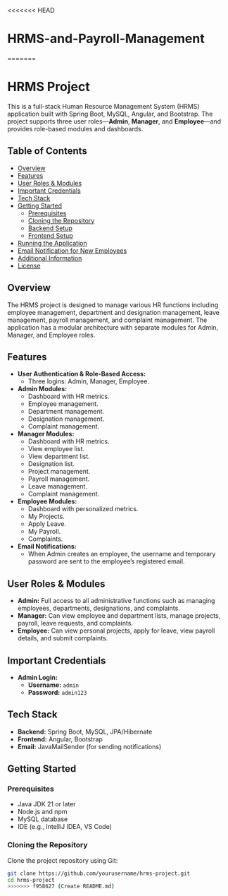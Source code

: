 <<<<<<< HEAD
# HRMS-and-Payroll-Management
=======
# HRMS Project

This is a full-stack Human Resource Management System (HRMS) application built with Spring Boot, MySQL, Angular, and Bootstrap. The project supports three user roles—**Admin**, **Manager**, and **Employee**—and provides role-based modules and dashboards.

## Table of Contents

- [Overview](#overview)
- [Features](#features)
- [User Roles & Modules](#user-roles--modules)
- [Important Credentials](#important-credentials)
- [Tech Stack](#tech-stack)
- [Getting Started](#getting-started)
  - [Prerequisites](#prerequisites)
  - [Cloning the Repository](#cloning-the-repository)
  - [Backend Setup](#backend-setup)
  - [Frontend Setup](#frontend-setup)
- [Running the Application](#running-the-application)
- [Email Notification for New Employees](#email-notification-for-new-employees)
- [Additional Information](#additional-information)
- [License](#license)

## Overview

The HRMS project is designed to manage various HR functions including employee management, department and designation management, leave management, payroll management, and complaint management. The application has a modular architecture with separate modules for Admin, Manager, and Employee roles.

## Features

- **User Authentication & Role-Based Access:**
  - Three logins: Admin, Manager, Employee.
- **Admin Modules:**
  - Dashboard with HR metrics.
  - Employee management.
  - Department management.
  - Designation management.
  - Complaint management.
- **Manager Modules:**
  - Dashboard with HR metrics.
  - View employee list.
  - View department list.
  - Designation list.
  - Project management.
  - Payroll management.
  - Leave management.
  - Complaint management.
- **Employee Modules:**
  - Dashboard with personalized metrics.
  - My Projects.
  - Apply Leave.
  - My Payroll.
  - Complaints.
- **Email Notifications:**
  - When Admin creates an employee, the username and temporary password are sent to the employee’s registered email.

## User Roles & Modules

- **Admin:** Full access to all administrative functions such as managing employees, departments, designations, and complaints.
- **Manager:** Can view employee and department lists, manage projects, payroll, leave requests, and complaints.
- **Employee:** Can view personal projects, apply for leave, view payroll details, and submit complaints.

## Important Credentials

- **Admin Login:**
  - **Username:** `admin`
  - **Password:** `admin123`

## Tech Stack

- **Backend:** Spring Boot, MySQL, JPA/Hibernate
- **Frontend:** Angular, Bootstrap
- **Email:** JavaMailSender (for sending notifications)

## Getting Started

### Prerequisites

- Java JDK 21 or later
- Node.js and npm
- MySQL database
- IDE (e.g., IntelliJ IDEA, VS Code)

### Cloning the Repository

Clone the project repository using Git:

```bash
git clone https://github.com/yourusername/hrms-project.git
cd hrms-project
>>>>>>> f958627 (Create README.md)
